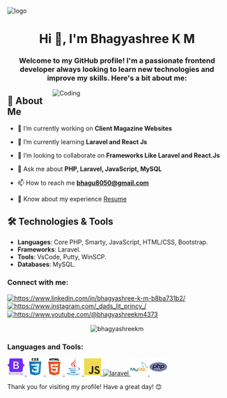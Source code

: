 ![logo](https://png.pngtree.com/background/20230525/original/pngtree-female-programmer-in-front-of-computer-screens-picture-image_2734159.jpg)

<h1 align="center">Hi 👋, I'm Bhagyashree K M</h1>
<h3 align="center">Welcome to my GitHub profile! I'm a passionate frontend developer always looking to learn new technologies and improve my skills. Here's a bit about me:</h3>
<img align="right" alt="Coding" width="400" src="https://user-images.githubusercontent.com/74038190/221352975-94759904-aa4c-4032-a8ab-b546efb9c478.gif">

<h2>🚀 About Me</h2>

- 🔭 I’m currently working on **Client Magazine Websites**

- 🌱 I’m currently learning **Laravel and React Js**

- 👯 I’m looking to collaborate on **Frameworks Like Laravel and React.Js**

- 💬 Ask me about **PHP, Laravel, JavaScript, MySQL**

- 📫 How to reach me **bhagu8050@gmail.com**

- 📄 Know about my experience [Resume](https://drive.google.com/file/d/1LcSbyFw66lovmGimcaQx971RLuiw-5Y9/view)

<h2>🛠️ Technologies & Tools</h2>

- **Languages**: Core PHP, Smarty, JavaScript, HTML/CSS, Bootstrap.
- **Frameworks**: Laravel.
- **Tools**: VsCode, Putty, WinSCP.
- **Databases**: MySQL.

<h3 align="left">Connect with me:</h3>
<p align="left">
<a href="https://linkedin.com/in/https://www.linkedin.com/in/bhagyashree-k-m-b8ba731b2/" target="blank"><img align="center" src="https://raw.githubusercontent.com/rahuldkjain/github-profile-readme-generator/master/src/images/icons/Social/linked-in-alt.svg" alt="https://www.linkedin.com/in/bhagyashree-k-m-b8ba731b2/" height="30" width="40" /></a>
<a href="https://instagram.com/https://www.instagram.com/_dads_lit_princy_/" target="blank"><img align="center" src="https://raw.githubusercontent.com/rahuldkjain/github-profile-readme-generator/master/src/images/icons/Social/instagram.svg" alt="https://www.instagram.com/_dads_lit_princy_/" height="30" width="40" /></a>
<a href="https://www.youtube.com/c/https://www.youtube.com/@bhagyashreekm4373" target="blank"><img align="center" src="https://raw.githubusercontent.com/rahuldkjain/github-profile-readme-generator/master/src/images/icons/Social/youtube.svg" alt="https://www.youtube.com/@bhagyashreekm4373" height="30" width="40" /></a>
</p>

<p align="center"><img align="center" src="https://github-readme-stats.vercel.app/api/top-langs?username=bhagyashreekm&show_icons=true&locale=en&layout=compact" alt="bhagyashreekm" /></p>

<h3 align="left">Languages and Tools:</h3>
<p align="left"> <a href="https://getbootstrap.com" target="_blank" rel="noreferrer"> <img src="https://raw.githubusercontent.com/devicons/devicon/master/icons/bootstrap/bootstrap-plain-wordmark.svg" alt="bootstrap" width="40" height="40"/> </a> <a href="https://www.w3schools.com/css/" target="_blank" rel="noreferrer"> <img src="https://raw.githubusercontent.com/devicons/devicon/master/icons/css3/css3-original-wordmark.svg" alt="css3" width="40" height="40"/> </a> <a href="https://www.w3.org/html/" target="_blank" rel="noreferrer"> <img src="https://raw.githubusercontent.com/devicons/devicon/master/icons/html5/html5-original-wordmark.svg" alt="html5" width="40" height="40"/> </a> <a href="https://www.java.com" target="_blank" rel="noreferrer"> <img src="https://raw.githubusercontent.com/devicons/devicon/master/icons/java/java-original.svg" alt="java" width="40" height="40"/> </a> <a href="https://developer.mozilla.org/en-US/docs/Web/JavaScript" target="_blank" rel="noreferrer"> <img src="https://raw.githubusercontent.com/devicons/devicon/master/icons/javascript/javascript-original.svg" alt="javascript" width="40" height="40"/> </a> <a href="https://laravel.com/" target="_blank" rel="noreferrer"> <img src="https://laravel.com/img/logomark.min.svg" alt="laravel" width="40" height="40"/> </a> <a href="https://www.mysql.com/" target="_blank" rel="noreferrer"> <img src="https://raw.githubusercontent.com/devicons/devicon/master/icons/mysql/mysql-original-wordmark.svg" alt="mysql" width="40" height="40"/> </a> <a href="https://www.php.net" target="_blank" rel="noreferrer"> <img src="https://raw.githubusercontent.com/devicons/devicon/master/icons/php/php-original.svg" alt="php" width="40" height="40"/> </a> </p>

Thank you for visiting my profile! Have a great day! 😊
